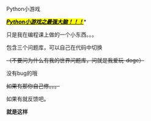 Python小游戏

***<mark><u>Python小游戏之最强大脑！！！*</u></mark>***









只是我在编程课上做的一个小东西。。。






包含三个问题库，可以自己在代码中切换






~~（不要问为什么有我的世界问题库，问就是我爱玩-doge）~~





没有bug的哦


~~如果有那你自己修。。。~~


如果有就反馈吧。


**就是这样**
